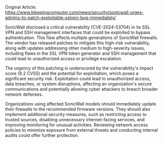 Original Article: https://www.bleepingcomputer.com/news/security/sonicwall-urges-admins-to-patch-exploitable-sslvpn-bug-immediately/

SonicWall disclosed a critical vulnerability (CVE-2024-53704) in its SSL VPN and SSH management interfaces that could be exploited to bypass authentication. This flaw affects multiple generations of SonicWall firewalls. The vendor has released patches to mitigate this high-risk vulnerability, along with updates addressing other medium to high-severity issues, including flaws in the SSL VPN token generator and SSH management that could lead to unauthorized access or privilege escalation.

The urgency of this patching is underscored by the vulnerability's impact score (8.2 CVSS) and the potential for exploitation, which poses a significant security risk. Exploitation could lead to unauthorized access, data breaches, or system disruptions, affecting an organization's secure communications and potentially allowing cyber attackers to breach broader network defenses.

Organizations using affected SonicWall models should immediately update their firewalls to the recommended firmware versions. They should also implement additional security measures, such as restricting access to trusted sources, disabling unnecessary internet-facing services, and improving monitoring for unusual activities. Reviewing network access policies to minimize exposure from external threats and conducting internal audits could offer further protection.